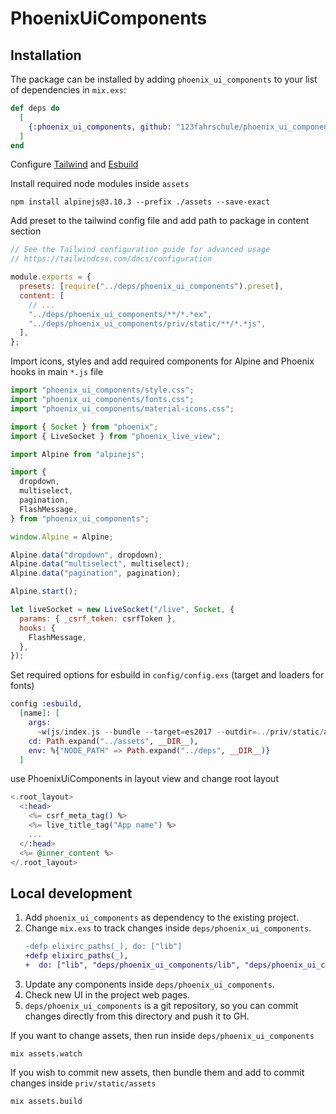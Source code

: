 # PhoenixUiComponents

## Installation

The package can be installed by adding `phoenix_ui_components` to your list of dependencies in `mix.exs`:

```elixir
def deps do
  [
    {:phoenix_ui_components, github: "123fahrschule/phoenix_ui_components", tag: "1.4.2"}
  ]
end
```

Configure [Tailwind](https://github.com/phoenixframework/tailwind) and [Esbuild](https://github.com/phoenixframework/esbuild)

Install required node modules inside `assets`

```term
npm install alpinejs@3.10.3 --prefix ./assets --save-exact
```

Add preset to the tailwind config file and add path to package in content section

```js
// See the Tailwind configuration guide for advanced usage
// https://tailwindcss.com/docs/configuration

module.exports = {
  presets: [require("../deps/phoenix_ui_components").preset],
  content: [
    // ...
    "../deps/phoenix_ui_components/**/*.*ex",
    "../deps/phoenix_ui_components/priv/static/**/*.*js",
  ],
};
```

Import icons, styles and add required components for Alpine and Phoenix hooks in main `*.js` file

```js
import "phoenix_ui_components/style.css";
import "phoenix_ui_components/fonts.css";
import "phoenix_ui_components/material-icons.css";

import { Socket } from "phoenix";
import { LiveSocket } from "phoenix_live_view";

import Alpine from "alpinejs";

import {
  dropdown,
  multiselect,
  pagination,
  FlashMessage,
} from "phoenix_ui_components";

window.Alpine = Alpine;

Alpine.data("dropdown", dropdown);
Alpine.data("multiselect", multiselect);
Alpine.data("pagination", pagination);

Alpine.start();

let liveSocket = new LiveSocket("/live", Socket, {
  params: { _csrf_token: csrfToken },
  hooks: {
    FlashMessage,
  },
});
```

Set required options for esbuild in `config/config.exs` (target and loaders for fonts)

```elixir
config :esbuild,
  [name]: [
    args:
      ~w(js/index.js --bundle --target=es2017 --outdir=../priv/static/assets --loader:.woff=file --loader:.woff2=file),
    cd: Path.expand("../assets", __DIR__),
    env: %{"NODE_PATH" => Path.expand("../deps", __DIR__)}
  ]

```

use PhoenixUiComponents in layout view and change root layout

```heex
<.root_layout>
  <:head>
    <%= csrf_meta_tag() %>
    <%= live_title_tag("App name") %>
    ...
  </:head>
  <%= @inner_content %>
</.root_layout>

```

## Local development

1. Add `phoenix_ui_components` as dependency to the existing project.
2. Change `mix.exs` to track changes inside `deps/phoenix_ui_components`.
   ```diff
   -defp elixirc_paths(_), do: ["lib"]
   +defp elixirc_paths(_),
   +  do: ["lib", "deps/phoenix_ui_components/lib", "deps/phoenix_ui_components/priv/static/assets"]
   ```
3. Update any components inside `deps/phoenix_ui_components`.
4. Check new UI in the project web pages.
5. `deps/phoenix_ui_components` is a git repository, so you can commit changes directly from this directory and push it to GH.

If you want to change assets, then run inside `deps/phoenix_ui_components`

```term
mix assets.watch
```

If you wish to commit new assets, then bundle them and add to commit changes inside `priv/static/assets`

```term
mix assets.build
```
